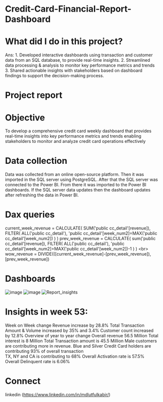 # Credit-Card-Financial-Report-Dashboard
# What did I do in this project?
Ans:
	1. Developed interactive dashboards using transaction and customer data from an SQL database, to provide real-time insights.
    2. Streamlined data processing & analysis to monitor key performance metrics and trends
    3. Shared actionable insights with stakeholders based on dashboard findings to support the decision-making process.
	
# Project report
# Objective
To develop a comprehensive credit card weekly dashboard that provides real-time insights  into key performance metrics and trends enabling stakeholders to monitor and analyze credit card operations effectively

# Data collection
Data was collected from an online open-source platform. 
Then it was imported in the SQL server using PostgreSQL.
After that the SQL server was connected to the Power BI. From there it was imported to the Power BI dashboards.
    If the SQL server data updates then the dashboard updates after refreshing the data in Power BI.

# Dax queries
current_week_revenue = CALCULATE(
        SUM('public cc_detail'[revenue]),
        FILTER(
            ALL('public cc_detail'),
            'public cc_detail'[week_num2]=MAX('public cc_detail'[week_num2])
        )
    )
prev_week_revenue = CALCULATE(
        sum('public cc_detail'[revenue]),
        FILTER(
            ALL('public cc_detail'),
            'public cc_detail'[week_num2]=MAX('public cc_detail'[week_num2])-1
        )
    )
    <br\>
     wow_revenue = DIVIDE(([current_week_revenue]-[prev_week_revenue]),[prev_week_revenue])
# Dashboards
![image](https://github.com/lut-ful/Credit-Card-Financial-Report-Dashboard/assets/108027559/da23340a-aa76-48d2-857c-e3b036581ce8)
![image](https://github.com/lut-ful/Credit-Card-Financial-Report-Dashboard/assets/108027559/cb2c9d0d-41f8-4cb6-806d-dae290be41ae)
![Report_insights](https://github.com/lut-ful/Credit-Card-Financial-Report-Dashboard/assets/108027559/deb688d9-b4db-47f0-97ed-fd2938e2647b)

# Insights in week 53:
Week on Week change
            Revenue increase by 28.8%
            Total Transaction Amount & Volume increased by 35% and 3.4%
            Customer count increased by 12.8%
Overview of year to year change
            Overall revenue 56.5 Million
            Total interest is 8 Million
            Total Transaction amount is 45.5 Million
            Male customers are contributing more in revenue.
            Blue and Silver Credit Card holders are contributing 93% of overall transaction\
            TX, NY and CA is contributing to 68%
            Overall Activation rate is 57.5%
            Overall Delinquent rate is 6.06%

# Connect
linkedin (https://www.linkedin.com/in/mdlutfulkabir/)


